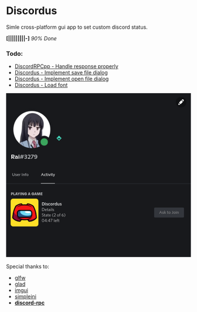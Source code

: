 Discordus
=========
Simle cross-platform gui app to set custom discord status.

**[|||||||||-]** *90% Done*

### Todo:
- [DiscordRPCpp - Handle response properly](DiscordRPCpp/src/DiscordRPC.cpp)
- [Discordus - Implement save file dialog](Discordus/src/Main.cpp)
- [Discordus - Implement open file dialog](Discordus/src/Main.cpp)
- [Discordus - Load font](Discordus/src/Main.cpp)

![Preview](Assets/Preview.png)

Special thanks to:
- [glfw](https://github.com/glfw/glfw)
- [glad](https://github.com/Dav1dde)
- [imgui](https://github.com/ocornut/imgui)
- [simpleini](https://github.com/brofield/simpleini/)
- [**discord-rpc**](https://github.com/discord/discord-rpc)